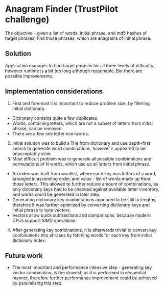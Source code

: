 # Anagram Finder (TrustPilot challenge)
The objective - given a list of words, initial phrase, and md5 hashes of target phrases, find those phrases, which are anagrams of initial phrase.
## Solution
Application manages to find target phrases for all three levels of difficulty, however runtime is a bit too long although reasonable. But there are possible improvements.
## Implementation considerations
1. First and foremost it is important to reduce problem size, by filtering initial dictionary.
  * Dictionary contains quite a few duplicates.
  * Words, containing letters, which are not a subset of letters from initial phrase, can be removed.
  * There are a few one letter non-words.
2. Initial solution was to build a Trie from dictionary and use depth-first search to generate word combinations, however it appeared to be unacceptably slow.
3. Most difficult problem was to generate all possible combinations and permutations of N words, which use up all letters from initial phrase.
  * An index was built from wordlist, where each key was letters of a word, arranged in ascending order, and value - list of words made up from those letters. This allowed to further reduce amount of combinations, as only dictionary keys had to be checked against available letter inventory, and words could be generated in later step.
  * Generating dictionary key combintations appeared to be still to lengthy, therefore it was further optimized by converting dictionary keys and initial phrase to byte vectors.
  * Vectors allow quick subtractions and comparisons, because modern CPUs support SIMD operations.
4. After generating key combinations, it is afterwards trivial to convert key combinations into phrases by fetching words for each key from initial dictionary index.
## Future work
* The most important and performance intensive step - generating key vector combination, is the slowest, as it is performed in sequential manner, therefore further performance improvement could be achieved by parallelizing this step.
